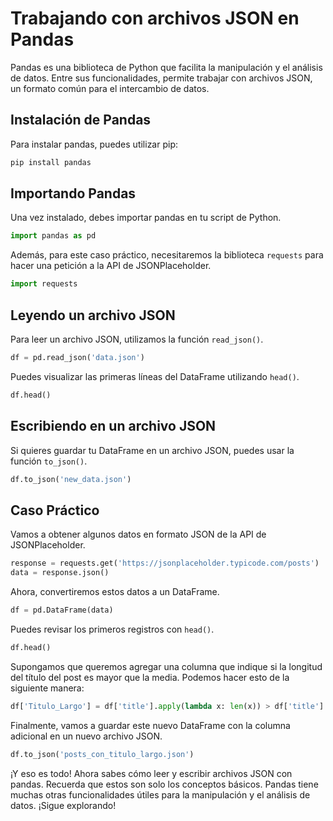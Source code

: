 
# Trabajando con archivos JSON en Pandas

Pandas es una biblioteca de Python que facilita la manipulación y el análisis de datos. Entre sus funcionalidades, permite trabajar con archivos JSON, un formato común para el intercambio de datos.

## Instalación de Pandas

Para instalar pandas, puedes utilizar pip:

```python
pip install pandas
```

## Importando Pandas

Una vez instalado, debes importar pandas en tu script de Python.

```python
import pandas as pd
```

Además, para este caso práctico, necesitaremos la biblioteca `requests` para hacer una petición a la API de JSONPlaceholder.

```python
import requests
```

## Leyendo un archivo JSON

Para leer un archivo JSON, utilizamos la función `read_json()`.

```python
df = pd.read_json('data.json')
```

Puedes visualizar las primeras líneas del DataFrame utilizando `head()`.

```python
df.head()
```

## Escribiendo en un archivo JSON

Si quieres guardar tu DataFrame en un archivo JSON, puedes usar la función `to_json()`.

```python
df.to_json('new_data.json')
```

## Caso Práctico

Vamos a obtener algunos datos en formato JSON de la API de JSONPlaceholder.

```python
response = requests.get('https://jsonplaceholder.typicode.com/posts')
data = response.json()
```

Ahora, convertiremos estos datos a un DataFrame.

```python
df = pd.DataFrame(data)
```

Puedes revisar los primeros registros con `head()`.

```python
df.head()
```

Supongamos que queremos agregar una columna que indique si la longitud del título del post es mayor que la media. Podemos hacer esto de la siguiente manera:

```python
df['Titulo_Largo'] = df['title'].apply(lambda x: len(x)) > df['title'].apply(lambda x: len(x)).mean()
```

Finalmente, vamos a guardar este nuevo DataFrame con la columna adicional en un nuevo archivo JSON.

```python
df.to_json('posts_con_titulo_largo.json')
```

¡Y eso es todo! Ahora sabes cómo leer y escribir archivos JSON con pandas. Recuerda que estos son solo los conceptos básicos. Pandas tiene muchas otras funcionalidades útiles para la manipulación y el análisis de datos. ¡Sigue explorando!
